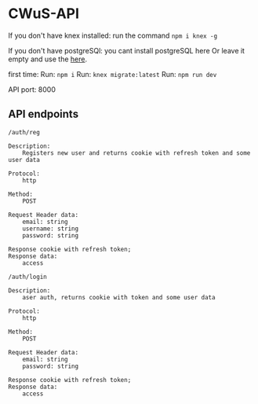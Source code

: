 # CWuS-API

If you don't have knex installed: run the command `npm i knex -g`

If you don't have postgreSQl: you cant install postgreSQL here
Or leave it empty and use the [here][postgreSQL link].

[postgreSQL link]: https://www.postgresql.org/download/

first time:
Run: `npm i`
Run: `knex migrate:latest`
Run: `npm run dev`

API port:       8000

## API endpoints


`/auth/reg`
~~~~
Description:
    Registers new user and returns cookie with refresh token and some user data

Protocol:
    http

Method:
    POST

Request Header data:
    email: string
    username: string
    password: string

Response cookie with refresh token;
Response data:
	access
~~~~


`/auth/login`
~~~~~
Description:
    aser auth, returns cookie with token and some user data

Protocol:
    http

Method:
    POST

Request Header data:
    email: string
    password: string

Response cookie with refresh token;
Response data:
	access
~~~~~
